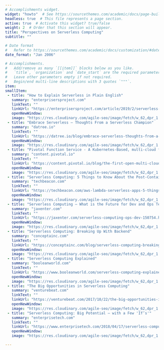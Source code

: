 ```yaml
---
# Accomplishments widget.
widget: "howto"  # See https://sourcethemes.com/academic/docs/page-builder/
headless: true  # This file represents a page section.
active: true  # Activate this widget? true/false
weight: 2  # Order that this section will appear.
title: "Perspectives on Serverless Computing"
subtitle: ""

# Date format
#   Refer to https://sourcethemes.com/academic/docs/customization/#date-format
date_format: "Jan 2006"

# Accomplishments.
#   Add/remove as many `[[item]]` blocks below as you like.
#   `title`, `organization` and `date_start` are the required parameters.
#   Leave other parameters empty if not required.
#   Begin/end multi-line descriptions with 3 quotes `"""`.
item:  
smallItem: 
 - title: "How to Explain Serverless in Plain English"
   summary: "enterprisersproject.com"
   linkText: ""
   linkUrl: "https://enterprisersproject.com/article/2019/2/serverless-how-explain-plain-english" 
   openNewWindow: 
   image: "https://res.cloudinary.com/agile-seo/image/fetch/w_62,dpr_1.0,d_blank_am8gzx.png/https%3A%2F%2Flogo.clearbit.com%2Fenterprisersproject.com%3Fsize%3D250" 
 - title: "Embrace Serverless – Thoughts From a Serverless Champion"
   summary: "datree.io"
   linkText: ""
   linkUrl: "https://datree.io/blog/embrace-serverless-thoughts-from-a-serverless-champion/" 
   openNewWindow: 
   image: "https://res.cloudinary.com/agile-seo/image/fetch/w_62,dpr_1.0,d_blank_am8gzx.png/https%3A%2F%2Flogo.clearbit.com%2Fdatree.io%3Fsize%3D250" 
 - title: "Pivotal Function Service - A Kubernetes-Based, multi-cloud function service"
   summary: "content.pivotal.io"
   linkText: ""
   linkUrl: "https://content.pivotal.io/blog/the-first-open-multi-cloud-serverless-platform-for-the-enterprise-is-here-try-out-pivotal-function-service-today" 
   openNewWindow: 
   image: "https://res.cloudinary.com/agile-seo/image/fetch/w_62,dpr_1.0,d_blank_am8gzx.png/https%3A%2F%2Flogo.clearbit.com%2Fcontent.pivotal.io%3Fsize%3D250"
 - title: "Serverless Computing: 5 Things to Know About the Post-Container World"
   summary: "techbeacon.com"
   linkText: ""
   linkUrl: "https://techbeacon.com/aws-lambda-serverless-apps-5-things-you-need-know-about-serverless-computing" 
   openNewWindow: 
   image: "https://res.cloudinary.com/agile-seo/image/fetch/w_62,dpr_1.0,d_blank_am8gzx.png/https%3A%2F%2Flogo.clearbit.com%2Fnetworkworld.com%3Fsize%3D250"
 - title: "Serverless Computing – What is the Future for Dev and Ops Teams?"
   summary: "jaxenter.com"
   linkText: ""
   linkUrl: "https://jaxenter.com/serverless-computing-ops-dev-150754.html" 
   openNewWindow: 
   image: "https://res.cloudinary.com/agile-seo/image/fetch/w_62,dpr_1.0,d_blank_am8gzx.png/https%3A%2F%2Flogo.clearbit.com%2Fjaxenter.com%3Fsize%3D250"
 - title: "Serverless Computing: Breaking Up With Backend"
   summary: "conceptainc.com"
   linkText: ""
   linkUrl: "https://conceptainc.com/blog/serverless-computing-breaking-up-with-backend/" 
   openNewWindow: 
   image: "https://res.cloudinary.com/agile-seo/image/fetch/w_62,dpr_1.0,d_blank_am8gzx.png/https%3A%2F%2Flogo.clearbit.com%2Fconceptainc.com%3Fsize%3D250"
 - title: "Serverless Computing Explained"
   summary: "booleanworld.com"
   linkText: ""
   linkUrl: "https://www.booleanworld.com/serverless-computing-explained/" 
   openNewWindow: 
   image: "https://res.cloudinary.com/agile-seo/image/fetch/w_62,dpr_1.0,d_blank_am8gzx.png/https%3A%2F%2Flogo.clearbit.com%2Fbooleanworld.com%3Fsize%3D250"
 - title: "The Big Opportunities in Serverless Computing"
   summary: "venturebeat.com"
   linkText: ""
   linkUrl: "https://venturebeat.com/2017/10/22/the-big-opportunities-in-serverless-computing/" 
   openNewWindow: 
   image: "https://res.cloudinary.com/agile-seo/image/fetch/w_62,dpr_1.0,d_blank_am8gzx.png/https%3A%2F%2Flogo.clearbit.com%2Fventurebeat.com%3Fsize%3D250"
 - title: "Serverless Computing: Big Potential – with a Few 'If’s'"
   summary: "enterprisetech.com"
   linkText: ""
   linkUrl: "https://www.enterprisetech.com/2018/04/17/serverless-computing-big-potential-but-a-few-ifs" 
   openNewWindow: 
   image: "https://res.cloudinary.com/agile-seo/image/fetch/w_62,dpr_1.0,d_blank_am8gzx.png/https%3A%2F%2Flogo.clearbit.com%2Fenterprisetech.com%3Fsize%3D250"

---
```

 